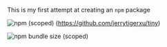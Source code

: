 This is my first attempt at creating an `npm` package

![npm (scoped)](https://img.shields.io/npm/v/@jeretigerxu/tiny)
(https://github.com/jerrytigerxu/tiny)

![npm bundle size (scoped)](https://img.shields.io/bundlephobia/min/@jeretigerxu/tiny)

